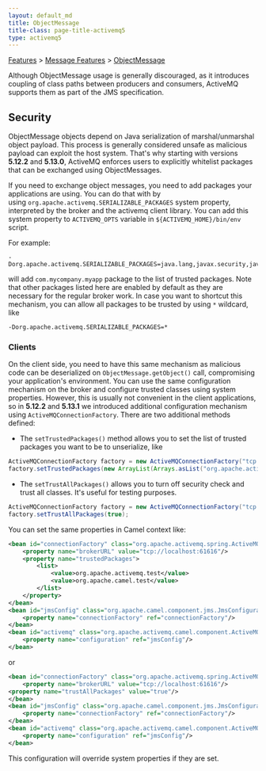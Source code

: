 ```yaml
---
layout: default_md
title: ObjectMessage 
title-class: page-title-activemq5
type: activemq5
---
```


[Features](features) > [Message Features](message-features) > [ObjectMessage](objectmessage)


Although ObjectMessage usage is generally discouraged, as it introduces coupling of class paths between producers and consumers, ActiveMQ supports them as part of the JMS specification.

Security
--------

ObjectMessage objects depend on Java serialization of marshal/unmarshal object payload. This process is generally considered unsafe as malicious payload can exploit the host system. That's why starting with versions **5.12.2** and **5.13.0**, ActiveMQ enforces users to explicitly whitelist packages that can be exchanged using ObjectMessages.

If you need to exchange object messages, you need to add packages your applications are using. You can do that with by using `org.apache.activemq.SERIALIZABLE_PACKAGES` system property, interpreted by the broker and the activemq client library. You can add this system property to `ACTIVEMQ_OPTS` variable in `${ACTIVEMQ_HOME}/bin/env` script.

For example:
```
-Dorg.apache.activemq.SERIALIZABLE_PACKAGES=java.lang,javax.security,java.util,org.apache.activemq,org.fusesource.hawtbuf,com.thoughtworks.xstream.mapper,com.mycompany.myapp
```
will add `com.mycompany.myapp` package to the list of trusted packages. Note that other packages listed here are enabled by default as they are necessary for the regular broker work. In case you want to shortcut this mechanism, you can allow all packages to be trusted by using `*` wildcard, like
```
-Dorg.apache.activemq.SERIALIZABLE_PACKAGES=*
```
### Clients

On the client side, you need to have this same mechanism as malicious code can be deserialized on `ObjectMessage.getObject()` call, compromising your application's environment. You can use the same configuration mechanism on the broker and configure trusted classes using system properties. However, this is usually not convenient in the client applications, so in **5.12.2** and **5.13.1** we introduced additional configuration mechanism using `ActiveMQConnectionFactory`. There are two additional methods defined:

*   The `setTrustedPackages()` method allows you to set the list of trusted packages you want to be to unserialize, like
```java
ActiveMQConnectionFactory factory = new ActiveMQConnectionFactory("tcp://localhost:61616");
factory.setTrustedPackages(new ArrayList(Arrays.asList("org.apache.activemq.test,org.apache.camel.test".split(","))));
```
*   The `setTrustAllPackages()` allows you to turn off security check and trust all classes. It's useful for testing purposes.
```java
ActiveMQConnectionFactory factory = new ActiveMQConnectionFactory("tcp://localhost:61616");
factory.setTrustAllPackages(true);
```
You can set the same properties in Camel context like:

```xml
<bean id="connectionFactory" class="org.apache.activemq.spring.ActiveMQConnectionFactory">
    <property name="brokerURL" value="tcp://localhost:61616"/>
    <property name="trustedPackages">
        <list>
            <value>org.apache.activemq.test</value>
            <value>org.apache.camel.test</value>
        </list>
    </property>
</bean>
<bean id="jmsConfig" class="org.apache.camel.component.jms.JmsConfiguration">
    <property name="connectionFactory" ref="connectionFactory"/>
</bean>
<bean id="activemq" class="org.apache.activemq.camel.component.ActiveMQComponent">
    <property name="configuration" ref="jmsConfig"/>
</bean>
```

or

```xml
<bean id="connectionFactory" class="org.apache.activemq.spring.ActiveMQConnectionFactory">
    <property name="brokerURL" value="tcp://localhost:61616"/>
<property name="trustAllPackages" value="true"/>
</bean>
<bean id="jmsConfig" class="org.apache.camel.component.jms.JmsConfiguration">
    <property name="connectionFactory" ref="connectionFactory"/>
</bean>
<bean id="activemq" class="org.apache.activemq.camel.component.ActiveMQComponent">
    <property name="configuration" ref="jmsConfig"/>
</bean>
```

This configuration will override system properties if they are set.

